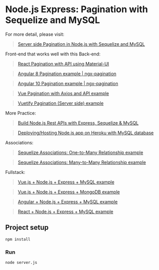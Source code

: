 # Node.js Express: Pagination with Sequelize and MySQL

For more detail, please visit:
> [Server side Pagination in Node.js with Sequelize and MySQL](https://bezkoder.com/node-js-sequelize-pagination-mysql/)

Front-end that works well with this Back-end:
> [React Pagination with API using Material-UI](https://bezkoder.com/react-pagination-material-ui/)

> [Angular 8 Pagination example | ngx-pagination](https://bezkoder.com/ngx-pagination-angular-8/)

> [Angular 10 Pagination example | ngx-pagination](https://bezkoder.com/angular-10-pagination-ngx/)

> [Vue Pagination with Axios and API example](https://bezkoder.com/vue-pagination-axios/)

> [Vuetify Pagination (Server side) example](https://bezkoder.com/vuetify-pagination-server-side/)

More Practice:
> [Build Node.js Rest APIs with Express, Sequelize & MySQL](https://bezkoder.com/node-js-express-sequelize-mysql/)

> [Deploying/Hosting Node.js app on Heroku with MySQL database](https://bezkoder.com/deploy-node-js-app-heroku-cleardb-mysql/)

Associations:
> [Sequelize Associations: One-to-Many Relationship example](https://bezkoder.com/sequelize-associate-one-to-many/)

> [Sequelize Associations: Many-to-Many Relationship example](https://bezkoder.com/sequelize-associate-many-to-many/)

Fullstack:
> [Vue.js + Node.js + Express + MySQL example](https://bezkoder.com/vue-js-node-js-express-mysql-crud-example/)

> [Vue.js + Node.js + Express + MongoDB example](https://bezkoder.com/vue-node-express-mongodb-mevn-crud/)

> [Angular + Node.js + Express + MySQL example](https://bezkoder.com/angular-node-express-mysql/)

> [React + Node.js + Express + MySQL example](https://bezkoder.com/react-node-express-mysql/)

## Project setup
```
npm install
```

### Run
```
node server.js
```
